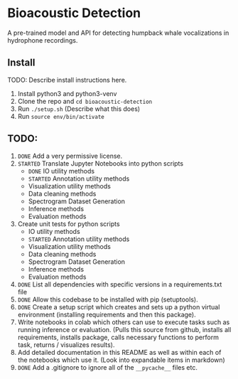 # Bioacoustic Detection

A pre-trained model and API for detecting humpback whale vocalizations in
hydrophone recordings.

## Install
TODO: Describe install instructions here.
  1. Install python3 and python3-venv
  2. Clone the repo and `cd bioacoustic-detection`
  3. Run `./setup.sh` (Describe what this does)
  4. Run `source env/bin/activate`

## TODO:
  1. `DONE` Add a very permissive license.
  2. `STARTED` Translate Jupyter Notebooks into python scripts
      - `DONE` IO utility methods
      - `STARTED` Annotation utility methods
      - Visualization utility methods
      - Data cleaning methods
      - Spectrogram Dataset Generation
      - Inference methods
      - Evaluation methods
  3. Create unit tests for python scripts
      - IO utility methods
      - `STARTED` Annotation utility methods
      - Visualization utility methods
      - Data cleaning methods
      - Spectrogram Dataset Generation
      - Inference methods
      - Evaluation methods
  4. `DONE` List all dependencies with specific versions in a requirements.txt file
  5. `DONE` Allow this codebase to be installed with pip (setuptools).
  6. `DONE` Create a setup script which creates and sets up a python virtual environment (installing requirements and then this package).
  7. Write notebooks in colab which others can use to execute tasks such as running inference or evaluation. (Pulls this source from github, installs all requirements, installs package, calls necessary functions to perform task, returns / visualizes results).
  8. Add detailed documentation in this README as well as within each of the notebooks which use it. (Look into expandable items in markdown)
  9. `DONE` Add a .gitignore to ignore all of the `__pycache__` files etc.
